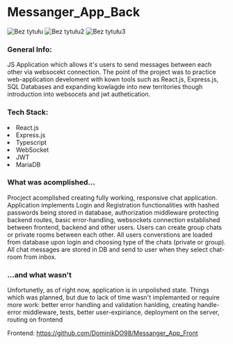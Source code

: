 # Messanger_App_Back
![Bez tytułu](https://github.com/DominikDO98/Messanger_App_Back/assets/123335551/f9f0d7e9-11b8-45fd-b163-f8da005b417e)
![Bez tytułu2](https://github.com/DominikDO98/Messanger_App_Back/assets/123335551/784678dd-88b5-4034-83ed-29ce4183de88)
![Bez tytułu3](https://github.com/DominikDO98/Messanger_App_Back/assets/123335551/d61dc739-a640-464a-bb57-1d902affccfc)

<h3>General Info:</h3>
JS Application which allows it's users to send messages between each other via websocekt connection.
The point of the project was to practice web-application develoment with kown tools such as React.js, Express.js, SQL Databases and expanding kowlagde into new territories though introduction into websocets and jwt authetication.

<h3>Tech Stack:</h3>

<li>React.js</li>
<li>Express.js</li>
<li>Typescript</li>
<li>WebSocket</li>
<li>JWT</li>
<li>MariaDB</li>

<h3>What was acomplished...</h3>
Procject acomplished creating fully working, responsive chat application.
Application implements Login and Registration functionalities with hashed passwords being stored in database, authorization middleware protecting backend routes, basic error-handling, websockets connection established between frontend, backend and other users. Users can create group chats or private rooms between each other. All users converstions are loaded from database upon login and choosing type of the chats (private or group). All chat messages are stored in DB and send to user when they select chat-room from inbox.

<h3>...and what wasn't</h3>
Unfortunetly, as of right now, application is in unpolished state. Things which was planned, but due to lack of time wasn't implemanted or require more work:  better error handling and validation hanlding, creating handle-error middleware, tests, better user-expiriance, deployment on the server, routing on frontend

Frontend: https://github.com/DominikDO98/Messanger_App_Front
